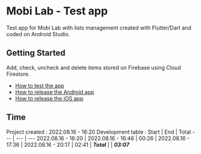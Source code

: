 # Mobi Lab - Test app

Test app for Mobi Lab with lists management created with Flutter/Dart and coded on Android Studio.

## Getting Started

Add, check, uncheck and delete items stored on Firebase using Cloud Firestore.

- [How to test the app](https://docs.flutter.dev/deployment/android)
- [How to release the Android app](https://docs.flutter.dev/deployment/android)
- [How to release the iOS app](https://docs.flutter.dev/deployment/ios)

## Time

Project created : 2022.08.16 - 16:20
Development table :
Start | End | Total
--- | --- | ---
2022.08.16 - 16:20 | 2022.08.16 - 16:46 | 00:26 |
2022.08.16 - 17:36 | 2022.08.16 - 20:17 | 02:41 |
***Total*** |  | ***03:07***